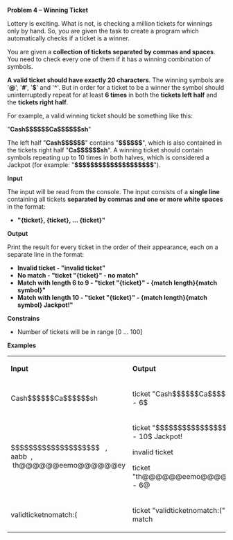 <p><strong>Problem 4 &ndash; Winning Ticket</strong></p>
<p>Lottery is exciting. What is not, is checking a million tickets for winnings only by hand. So, you are given the task to create a program which automatically checks if a ticket is a winner.</p>
<p>You are given a <strong>collection of tickets separated by commas and spaces</strong>. You need to check every one of them if it has a winning combination of symbols.</p>
<p><strong>A valid ticket should have exactly 20 characters</strong>. The winning symbols are '<strong>@</strong>', '<strong>#</strong>', '<strong>$</strong>' and '<strong>^</strong>'. But in order for a ticket to be a winner the symbol should uninterruptedly repeat for at least <strong>6 times</strong> in both the <strong>tickets left half</strong> and the <strong>tickets right half</strong>.</p>
<p>For example, a valid winning ticket should be something like this:</p>
<p>"<strong>Cash$$$$$$Ca$$$$$$sh</strong>"</p>
<p>The left half "<strong>Cash$$$$$$</strong>" contains "<strong>$$$$$$</strong>", which is also contained in the tickets right half "<strong>Ca$$$$$$sh</strong>". A winning ticket should contain symbols repeating up to 10 times in both halves, which is considered a Jackpot (for example: "<strong>$$$$$$$$$$$$$$$$$$$$</strong>").</p>
<p><strong>Input</strong></p>
<p>The input will be read from the console. The input consists of a <strong>single line </strong>containing all tickets <strong>separated by commas and one or more white spaces</strong> in the format:</p>
<ul>
<li><strong>"{ticket}, {ticket}, &hellip; {ticket}"</strong></li>
</ul>
<p><strong>Output</strong></p>
<p>Print the result for every ticket in the order of their appearance, each on a separate line in the format:</p>
<ul>
<li><strong>Invalid ticket - "invalid ticket"</strong></li>
<li><strong>No match - "ticket "{ticket}" - no match"</strong></li>
<li><strong>Match with length 6 to 9 - "ticket "{ticket}" - {match length}{match symbol}"</strong></li>
<li><strong>Match with length 10 - "ticket "{ticket}" - {match length}{match symbol} Jackpot!"</strong></li>
</ul>
<p><strong>Constrains</strong></p>
<ul>
<li>Number of tickets will be in range [0 &hellip; 100]</li>
</ul>
<p><strong>Examples</strong></p>
<table width="680">
<tbody>
<tr>
<td width="284">
<p><strong>Input</strong></p>
</td>
<td width="397">
<p><strong>Output</strong></p>
</td>
</tr>
<tr>
<td width="284">
<p>Cash$$$$$$Ca$$$$$$sh</p>
</td>
<td width="397">
<p>ticket "Cash$$$$$$Ca$$$$$$sh" - 6$</p>
</td>
</tr>
<tr>
<td width="284">
<p>$$$$$$$$$$$$$$$$$$$$&nbsp;&nbsp; ,&nbsp;&nbsp; aabb&nbsp; ,&nbsp;&nbsp;&nbsp; &nbsp;th@@@@@@eemo@@@@@@ey</p>
</td>
<td width="397">
<p>ticket "$$$$$$$$$$$$$$$$$$$$" - 10$ Jackpot!</p>
<p>invalid ticket</p>
<p>ticket "th@@@@@@eemo@@@@@@ey" - 6@</p>
</td>
</tr>
<tr>
<td width="284">
<p>validticketnomatch:(</p>
</td>
<td width="397">
<p>ticket "validticketnomatch:(" - no match</p>
</td>
</tr>
</tbody>
</table>
<p>&nbsp;</p>